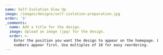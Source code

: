 ```yaml
---
name: Self-Isolation Glow Up
image: /images/designs/self-isolation-preparation.jpg
order: '3'
_comments:
  name: Add a title for the design.
  image: Upload an image (jpg) for the design.
  order: >-
    Enter the position you want the design to appear on the homepage. Lower
    numbers appear first. Use multiples of 10 for easy reordering.
---
```

